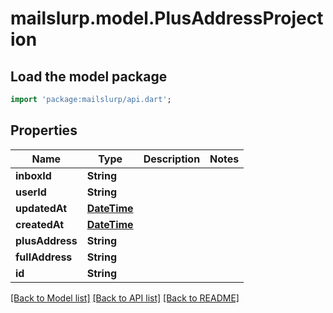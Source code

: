 # mailslurp.model.PlusAddressProjection

## Load the model package
```dart
import 'package:mailslurp/api.dart';
```

## Properties
Name | Type | Description | Notes
------------ | ------------- | ------------- | -------------
**inboxId** | **String** |  | 
**userId** | **String** |  | 
**updatedAt** | [**DateTime**](DateTime) |  | 
**createdAt** | [**DateTime**](DateTime) |  | 
**plusAddress** | **String** |  | 
**fullAddress** | **String** |  | 
**id** | **String** |  | 

[[Back to Model list]](../README#documentation-for-models) [[Back to API list]](../README#documentation-for-api-endpoints) [[Back to README]](../README)


